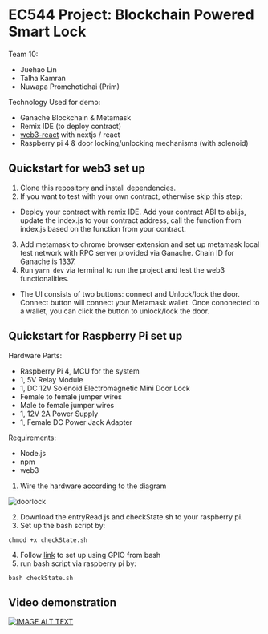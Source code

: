 # EC544 Project: Blockchain Powered Smart Lock

Team 10:
* Juehao Lin
* Talha Kamran
* Nuwapa Promchotichai (Prim)

Technology Used for demo:
* Ganache Blockchain & Metamask
* Remix IDE (to deploy contract)
* [web3-react](https://github.com/NoahZinsmeister/web3-react) with nextjs / react
* Raspberry pi 4 & door locking/unlocking mechanisms (with solenoid)


## Quickstart for web3 set up

1. Clone this repository and install dependencies.
2. If you want to test with your own contract, otherwise skip this step: 
  * Deploy your contract with remix IDE. Add your contract ABI to abi.js, update the index.js to your contract address, call the function from index.js based on the function from your contract.
3. Add metamask to chrome browser extension and set up metamask local test network with RPC server provided via Ganache. Chain ID for Ganache is 1337.
4. Run ```yarn dev``` via terminal to run the project and test the web3 functionalities.
  * The UI consists of two buttons: connect and Unlock/lock the door. Connect button will connect your Metamask wallet. Once cononected to a wallet, you can click the button to unlock/lock the door. 

## Quickstart for Raspberry Pi set up

Hardware Parts:
* Raspberry Pi 4, MCU for the system
* 1, 5V Relay Module
* 1, DC 12V Solenoid Electromagnetic Mini Door Lock
* Female to female jumper wires
* Male to female jumper wires
* 1, 12V 2A Power Supply
* 1, Female DC Power Jack Adapter

Requirements:
* Node.js
* npm
* web3

1. Wire the hardware according to the diagram

![doorlock]()

2. Download the entryRead.js and checkState.sh to your raspberry pi.
3. Set up the bash script by: 
```
chmod +x checkState.sh
```
4. Follow [link](http://raspberrypi-aa.github.io/session2/bash.html) to set up using GPIO from bash
5. run bash script via raspberry pi by:
```
bash checkState.sh
```

## Video demonstration
[![IMAGE ALT TEXT](http://img.youtube.com/vi/j_uyuUCPhrg/0.jpg)](https://www.youtube.com/watch?v=j_uyuUCPhrg "EC544 Demo")
